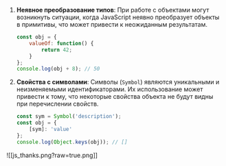
1. **Неявное преобразование типов**: При работе с объектами могут возникнуть ситуации, когда JavaScript неявно преобразует объекты в примитивы, что может привести к неожиданным результатам.

   ```javascript
   const obj = {
       valueOf: function() {
           return 42;
       }
   };
   console.log(obj + 8); // 50
   ```

2. **Свойства с символами**: Символы (`Symbol`) являются уникальными и неизменяемыми идентификаторами. Их использование может привести к тому, что некоторые свойства объекта не будут видны при перечислении свойств.

   ```javascript
   const sym = Symbol('description');
   const obj = {
       [sym]: 'value'
   };
   console.log(Object.keys(obj)); // []
   ```


![[js_thanks.png?raw=true.png]]